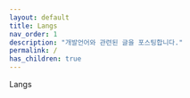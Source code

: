 ```yaml
---
layout: default
title: Langs
nav_order: 1
description: "개발언어와 관련된 글을 포스팅합니다."
permalink: /
has_children: true
---
```


Langs